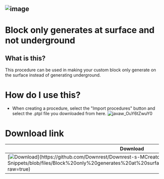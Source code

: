 ![image](https://user-images.githubusercontent.com/83262692/146192187-7d80fae0-5963-41f7-bdcc-550b4e36bf78.png)
-------
# Block only generates at surface and not underground
## What is this?
This procedure can be used in making your custom block only generate on the surface instead of generating underground.
# How do I use this?
* When creating a procedure, select the "Import procedures" button and select the .ptpl file you downloaded from here.
![javaw_OuY6tZwuY0](https://user-images.githubusercontent.com/83262692/146194245-a28c5fde-19db-42a7-bc4a-fec744449265.png)
# Download link
| Download  | Made On |
| ------------- | ------------- |
| [![Download](![https://i.imgur.com/TNQVE5i.png](https://user-images.githubusercontent.com/83262692/146198822-45286286-ec8d-4671-bd43-fd99bf2758a1.png))](https://github.com/Downrest/Downrest-s-MCreator-Snippets/blob/files/Block%20only%20generates%20at%20surface%20and%20not%20underground.ptpl?raw=true) | Download for 1.0.0 |  | MCreator 2021.2 |
